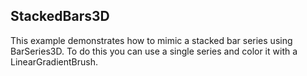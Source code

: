 ##  StackedBars3D 

This example demonstrates how to mimic a stacked bar series using BarSeries3D. To do this you can use a single series and color it with a LinearGradientBrush.

[//]: <keywords: defaulvisualmaterialselector, barseries3d, texturecoordinates, defaultvisualgeometry>
